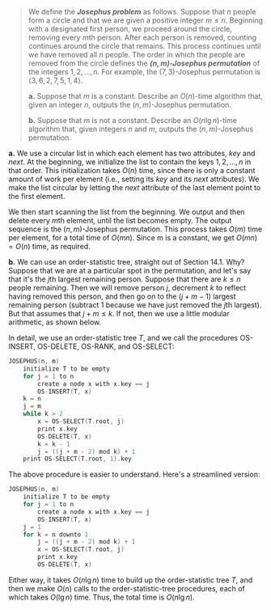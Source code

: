 > We define the ***Josephus problem*** as follows. Suppose that $n$ people form a circle and that we are given a positive integer $m \le n$. Beginning with a designated first person, we proceed around the circle, removing every $m$th person. After each person is removed, counting continues around the circle that remains. This process continues until we have removed all $n$ people. The order in which the people are removed from the circle defines the ***$(n, m)$-Josephus permutation*** of the integers $1, 2, \ldots, n$. For example, the $(7, 3)$-Josephus permutation is $\langle 3, 6, 2, 7, 5, 1, 4 \rangle$.
>
> **a.** Suppose that $m$ is a constant. Describe an $O(n)$-time algorithm that, given an integer $n$, outputs the $(n, m)$-Josephus permutation.
>
> **b.** Suppose that $m$ is not a constant. Describe an $O(n\lg n)$-time algorithm that, given integers $n$ and $m$, outputs the $(n, m)$-Josephus permutation.

**a.** We use a circular list in which each element has two attributes, $key$ and $next$. At the beginning, we initialize the list to contain the keys $1, 2, \ldots, n$ in that order. This initialization takes $O(n)$ time, since there is only a constant amount of work per element (i.e., setting its $key$ and its $next$ attributes). We make the list circular by letting the $next$ attribute of the last element point to the first element.

We then start scanning the list from the beginning. We output and then delete every $m$th element, until the list becomes empty. The output sequence is the $(n, m)$-Josephus permutation. This process takes $O(m)$ time per element, for a total time of $O(mn)$. Since m is a constant, we get $O(mn) = O(n)$ time, as required.

**b.** We can use an order-statistic tree, straight out of Section 14.1. Why? Suppose that we are at a particular spot in the permutation, and let's say that it's the $j$th largest remaining person. Suppose that there are $k \le n$ people remaining. Then we will remove person $j$, decrement $k$ to reflect having removed this person, and then go on to the $(j + m - 1)$ largest remaining person (subtract $1$ because we have just removed the $j$th largest). But that assumes that $j + m \le k$. If not, then we use a little modular arithmetic, as shown below.

In detail, we use an order-statistic tree $T$, and we call the procedures $\text{OS-INSERT}$, $\text{OS-DELETE}$, $\text{OS-RANK}$, and $\text{OS-SELECT}$:

```cpp
JOSEPHUS(n, m)
    initialize T to be empty
    for j = 1 to n
        create a node x with x.key == j
        OS-INSERT(T, x)
    k = n
    j = m
    while k > 2
        x = OS-SELECT(T.root, j)
        print x.key
        OS-DELETE(T, x)
        k = k - 1
        j = ((j + m - 2) mod k) + 1
    print OS-SELECT(T.root, 1).key
```

The above procedure is easier to understand. Here's a streamlined version:

```cpp
JOSEPHUS(n, m)
    initialize T to be empty
    for j = 1 to n
        create a node x with x.key == j
        OS-INSERT(T, x)
    j = 1
    for k = n downto 1
        j = ((j + m - 2) mod k) + 1
        x = OS-SELECT(T.root, j)
        print x.key
        OS-DELETE(T, x)
```

Either way, it takes $O(n\lg n)$ time to build up the order-statistic tree $T$, and then we make $O(n)$ calls to the order-statistic-tree procedures, each of which takes $O(\lg n)$ time. Thus, the total time is $O(n\lg n)$.
